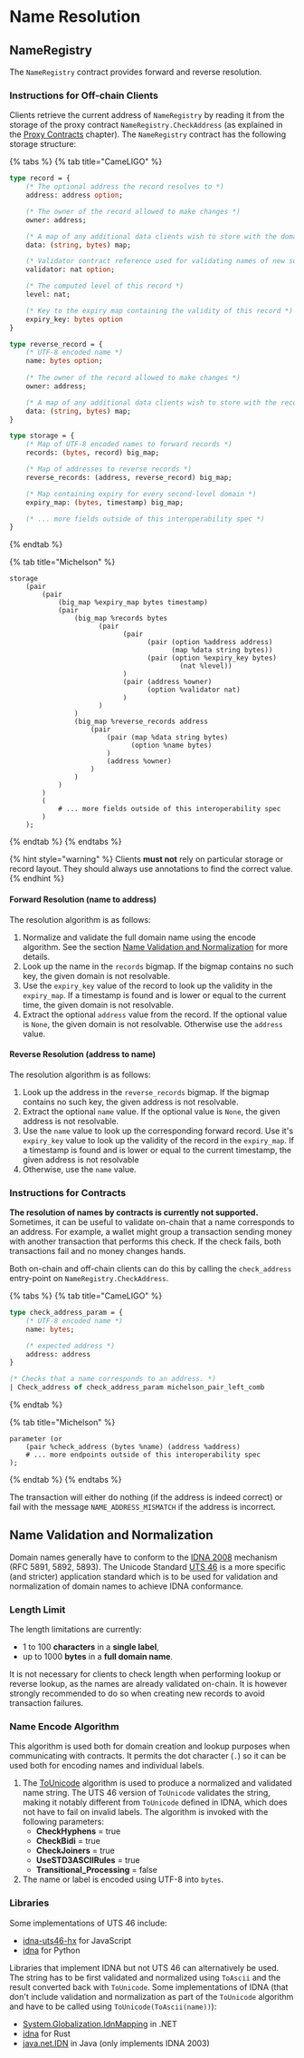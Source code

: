 # Name Resolution

## NameRegistry

The `NameRegistry` contract provides forward and reverse resolution.

### Instructions for Off-chain Clients

Clients retrieve the current address of `NameRegistry` by reading it from the storage of the proxy contract `NameRegistry.CheckAddress` \(as explained in the [Proxy Contracts](proxy-contracts.md#finding-the-underlying-contract) chapter\). The `NameRegistry` contract has the following storage structure:

{% tabs %}
{% tab title="CameLIGO" %}
```ocaml
type record = {
    (* The optional address the record resolves to *)
    address: address option;

    (* The owner of the record allowed to make changes *)
    owner: address;

    (* A map of any additional data clients wish to store with the domain *)
    data: (string, bytes) map;

    (* Validator contract reference used for validating names of new subrecords *)
    validator: nat option;

    (* The computed level of this record *)
    level: nat;

    (* Key to the expiry map containing the validity of this record *)
    expiry_key: bytes option
}

type reverse_record = {
    (* UTF-8 encoded name *)
    name: bytes option;
    
    (* The owner of the record allowed to make changes *)
    owner: address;

    (* A map of any additional data clients wish to store with the record *)
    data: (string, bytes) map;
}

type storage = {
    (* Map of UTF-8 encoded names to forward records *)
    records: (bytes, record) big_map;

    (* Map of addresses to reverse records *)
    reverse_records: (address, reverse_record) big_map;

    (* Map containing expiry for every second-level domain *)
    expiry_map: (bytes, timestamp) big_map;

    (* ... more fields outside of this interoperability spec *)
}
```
{% endtab %}

{% tab title="Michelson" %}
```text
storage
    (pair
        (pair
            (big_map %expiry_map bytes timestamp)
            (pair
                (big_map %records bytes
                      (pair
                            (pair
                                  (pair (option %address address)
                                        (map %data string bytes))
                                  (pair (option %expiry_key bytes)
                                          (nat %level))
                            )
                            (pair (address %owner)
                                  (option %validator nat)
                            )
                      )
                )
                (big_map %reverse_records address
                    (pair
                        (pair (map %data string bytes)
                              (option %name bytes)
                        )
                        (address %owner)
                    )
                )
            )
        )
        (
            # ... more fields outside of this interoperability spec
        )
    );
```
{% endtab %}
{% endtabs %}

{% hint style="warning" %}
Clients **must not** rely on particular storage or record layout. They should always use annotations to find the correct value.
{% endhint %}

#### Forward Resolution \(name to address\)

The resolution algorithm is as follows:

1. Normalize and validate the full domain name using the encode algorithm. See the section [Name Validation and Normalization](interoperability.md#name-encode-algorithm) for more details.
2. Look up the name in the `records` bigmap. If the bigmap contains no such key, the given domain is not resolvable.
3. Use the `expiry_key` value of the record to look up the validity in the `expiry_map`. If a timestamp is found and is lower or equal to the current time, the given domain is not resolvable.
4. Extract the optional `address` value from the record. If the optional value is `None`, the given domain is not resolvable. Otherwise use the `address` value.

#### Reverse Resolution \(address to name\)

The resolution algorithm is as follows:

1. Look up the address in the `reverse_records` bigmap. If the bigmap contains no such key, the given address is not resolvable.
2. Extract the optional `name` value. If the optional value is `None`, the given address is not resolvable. 
3. Use the `name` value to look up the corresponding forward record.  Use it's `expiry_key` value to look up the validity of the record in the `expiry_map`. If a timestamp is found and is lower or equal to the current timestamp, the given address is not resolvable
4. Otherwise, use the `name` value.

### Instructions for Contracts

**The resolution of names by contracts is currently not supported.** Sometimes, it can be useful to validate on-chain that a name corresponds to an address. For example, a wallet might group a transaction sending money with another transaction that performs this check. If the check fails, both transactions fail and no money changes hands.

Both on-chain and off-chain clients can do this by calling the `check_address` entry-point on `NameRegistry.CheckAddress`. 

{% tabs %}
{% tab title="CameLIGO" %}
```ocaml
type check_address_param = {
    (* UTF-8 encoded name *)
    name: bytes;

    (* expected address *)
    address: address
}

(* Checks that a name corresponds to an address. *)
| Check_address of check_address_param michelson_pair_left_comb
```
{% endtab %}

{% tab title="Michelson" %}
```text
parameter (or
    (pair %check_address (bytes %name) (address %address)
    # ... more endpoints outside of this interoperability spec
);
```
{% endtab %}
{% endtabs %}

The transaction will either do nothing \(if the address is indeed correct\) or fail with the message `NAME_ADDRESS_MISMATCH` if the address is incorrect.

## Name Validation and Normalization

Domain names generally have to conform to the [IDNA 2008](https://en.wikipedia.org/wiki/Internationalized_domain_name) mechanism \(RFC 5891, 5892, 5893\). The Unicode Standard [UTS 46](https://www.unicode.org/reports/tr46/) is a more specific \(and stricter\) application standard which is to be used for validation and normalization of domain names to achieve IDNA conformance.

### Length Limit

The length limitations are currently:

* 1 to 100 **characters** in a **single label**,
* up to 1000 **bytes** in a **full domain name**.

It is not necessary for clients to check length when performing lookup or reverse lookup, as the names are already validated on-chain. It is however strongly recommended to do so when creating new records to avoid transaction failures.

### Name Encode Algorithm

This algorithm is used both for domain creation and lookup purposes when communicating with contracts. It permits the dot character \(`.`\) so it can be used both for encoding names and individual labels.

1. The [ToUnicode](https://www.unicode.org/reports/tr46/#ToUnicode) algorithm is used to produce a normalized and validated name string. The UTS 46 version of `ToUnicode` validates the string, making it notably different from `ToUnicode` defined in IDNA, which does not have to fail on invalid labels. The algorithm is invoked with the following parameters:
   * **CheckHyphens** = true
   * **CheckBidi** = true
   * **CheckJoiners** = true
   * **UseSTD3ASCIIRules** = true
   * **Transitional\_Processing** = false
2. The name or label is encoded using UTF-8 into `bytes`.

### Libraries

Some implementations of UTS 46 include:

* [idna-uts46-hx](https://github.com/hexonet/idna-uts46) for JavaScript
* [idna](https://pypi.org/project/idna/) for Python

Libraries that implement IDNA but not UTS 46 can alternatively be used. The string has to be first validated and normalized using `ToAscii` and the result converted back with `ToUnicode`. Some implementations of IDNA \(that don't include validation and normalization as part of the `ToUnicode` algorithm and have to be called using `ToUnicode(ToAscii(name))`\):

* [System.Globalization.IdnMapping](https://docs.microsoft.com/en-us/dotnet/api/system.globalization.idnmapping) in .NET
* [idna](https://docs.rs/idna/0.2.0/idna/) for Rust
* [java.net.IDN](https://docs.oracle.com/javase/8/docs/api/java/net/IDN.html) in Java \(only implements IDNA 2003\)

